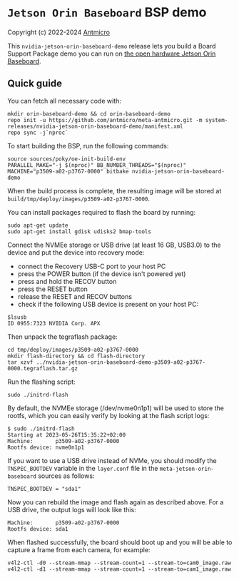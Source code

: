 # `Jetson Orin Baseboard` BSP demo

Copyright (c) 2022-2024 [Antmicro](https://www.antmicro.com)

This `nvidia-jetson-orin-baseboard-demo` release lets you build a Board Support Package demo you can run on [the open hardware Jetson Orin Baseboard](https://github.com/antmicro/jetson-orin-baseboard).

## Quick guide

You can fetch all necessary code with:

<!-- name="fetch-repo"; transformer="echo "$TUTTEST_INPUT" | sed "/repo init/s/.*/& -b $CI_COMMIT_REF_NAME/" | sed "$ a repo forall meta-antmicro -c 'git checkout $CI_COMMIT_REF_NAME'"" -->
```
mkdir orin-baseboard-demo && cd orin-baseboard-demo
repo init -u https://github.com/antmicro/meta-antmicro.git -m system-releases/nvidia-jetson-orin-baseboard-demo/manifest.xml
repo sync -j`nproc`
```

To start building the BSP, run the following commands:

<!-- name="build-bsp" -->
```
source sources/poky/oe-init-build-env
PARALLEL_MAKE="-j $(nproc)" BB_NUMBER_THREADS="$(nproc)" MACHINE="p3509-a02-p3767-0000" bitbake nvidia-jetson-orin-baseboard-demo
```

When the build process is complete, the resulting image will be stored at `build/tmp/deploy/images/p3509-a02-p3767-0000`.

You can install packages required to flash the board by running:

```
sudo apt-get update
sudo apt-get install gdisk udisks2 bmap-tools
```

Connect the NVMEe storage or USB drive (at least 16 GB, USB3.0) to the device and put the device into recovery mode:
* connect the Recovery USB-C port to your host PC
* press the POWER button (if the device isn't powered yet)
* press and hold the RECOV button
* press the  RESET button
* release the RESET and RECOV buttons
* check if the following USB device is present on your host PC:

```
$lsusb
ID 0955:7323 NVIDIA Corp. APX
```

Then unpack the tegraflash package:

```
cd tmp/deploy/images/p3509-a02-p3767-0000
mkdir flash-directory && cd flash-directory
tar xzvf ../nvidia-jetson-orin-baseboard-demo-p3509-a02-p3767-0000.tegraflash.tar.gz
```

Run the flashing script:

```
sudo ./initrd-flash
```

By default, the NVMEe storage (/dev/nvme0n1p1) will be used to store the rootfs, which you can easily verify by looking at the flash script logs:

```
$ sudo ./initrd-flash
Starting at 2023-05-26T15:35:22+02:00
Machine:       p3509-a02-p3767-0000
Rootfs device: nvme0n1p1
```

If you want to use a USB drive instead of NVMe, you should modify the `TNSPEC_BOOTDEV` variable in the `layer.conf` file in the `meta-jetson-orin-baseboard` sources as follows:

```
TNSPEC_BOOTDEV = "sda1"
```

Now you can rebuild the image and flash again as described above. For a USB drive, the output logs will look like this:

```
Machine:       p3509-a02-p3767-0000
Rootfs device: sda1
```

When flashed successfully, the board should boot up and you will be able to capture a frame from each camera, for example:

```
v4l2-ctl -d0 --stream-mmap --stream-count=1 --stream-to=cam0_image.raw
v4l2-ctl -d1 --stream-mmap --stream-count=1 --stream-to=cam1_image.raw
```
